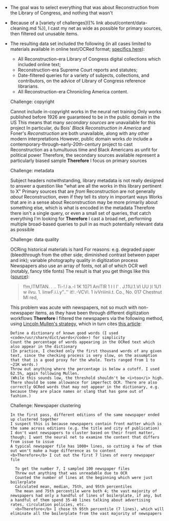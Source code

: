 * The goal was to select everything that was about Reconstruction from the Library of Congress, and nothing that wasn't
* Because of a [variety of challenges]({% link about/content/data-cleaning.md %}), I cast my net as wide as possible for primary sources, then filtered out unusable items.
* The resulting data set included the following (in all cases limited to materials available in online text/OCRed format; <a href="https://github.com/thatandromeda/lc_etl/blob/main/dataset.py">specifics here</a>):
  * All Reconstruction-era Library of Congress digital collections which included online text;
  * Reconstruction-era Supreme Court reports and statutes;
  * Date-filtered queries for a variety of subjects, collections, and contributors, on the advice of Library of Congress reference librarians.
  * All Reconstruction-era Chronicling America content.

  Challenge: copyright

    Cannot include in-copyright works in the neural net training
    Only works published before 1926 are guaranteed to be in the public domain in the US
    This means that many <i>secondary sources</i> are unavailable for this project
    In particular, du Bois' <i>Black Reconstruction in America</i> and Foner's <i>Reconstruction</i> are both unavailable, along with any other modern interpretations
    However, public domain works <i>do</i> include a contemporary-through-early-20th-century project to cast Reconstruction as a tumultuous time and Black Americans as unfit for political power
    Therefore, the secondary sources available represent a particularly biased sample
    <b>Therefore</b> I focus on primary sources

  Challenge: metadata

    Subject headers notwithstanding, library metadata is not really designed to answer a question like "what are all the works in this library pertinent to X"
    Primary sources that are <i>from</i> Reconstruction are not generally <i>about</i> Reconstruction, even if they tell its story in important ways
    Works that are in a sense about Reconstruction may be more primarily about something else, which is what is encoded in the metadata
    Therefore there isn't a single query, or even a small set of queries, that catch everything I'm looking for
    <b>Therefore</b> I cast a broad net, performing multiple broad-based queries to pull in as much potentially relevant data as possible

  Challenge: data quality

    OCRing historical materials is hard
    For reasons: e.g. degraded paper (bleedthrough from the other side; diminished contrast between paper and ink); variable photography quality in digitization process
    Newspapers also use an array of fonts, not all of which OCR well (notably, fancy title fonts)
    The result is that you get things like this (<a href="https://chroniclingamerica.loc.gov/lccn/sn83032011/1871-09-15/ed-1/seq-3/">source</a>):
    <blockquote cite="https://chroniclingamerica.loc.gov/lccn/sn83032011/1871-09-15/ed-1/seq-3/">
      f!m,ITMTAN.
      . .. Ti-!.l a.-l 1K 1071
      AniTIR 1 I I I' . J.11U.1.VI UU )l 1U1 w
      ilvu. 1. linwF.i.i.y"..'' it!:.-VCVi.
      1 ivVriiinii.t. Co., No. 017 Chestnut Ml red,
    </blockquote>
    This problem was acute with newspapers, not so much with non-newspaper items, as they have been through different digitization workflows
    <b>Therefore</b> I filtered the newspapers via the following method, using <a href="https://github.com/lmullen/americas-public-bible/blob/28fcc05ff3aea41795c582e9919cf2969108cb89/chronam/ocr-quality/ocr-quality.go">Lincoln Mullen's strategy</a>, which in turn cites <a href="http://doi.acm.org/10.1145/2595188.2595214">this article</a>:

      Define a dictionary of known good words (I used <code>/usr/share/dict/words</code>) for simplicity
      Count the percentage of words appearing in the OCRed text which also appear in the dictionary
      (In practice, I checked only the first thousand words of any given text, since the checking process is very slow, on the assumption that that is a good proxy for the whole. Texts ranged from 1 to ~21K words.)
      Throw out anything where the percentage is below a cutoff. I used 62.5%, again following Mullen.
      (While this sounds low, the threshold shouldn't be <i>too</i> high. There should be some allowance for imperfect OCR. There are also correctly OCRed words that may not appear in the dictionary, e.g. because they are place names or slang that has gone out of fashion.)

    Challenge: Newspaper clustering

      In the first pass, different editions of the same newspaper ended up clustered together
      I suspect this is because newspapers contain front matter which is the same across editions (e.g. the title and city of publication)
      I don't want newspapers to cluster based on their front matter, though; I want the neural net to examine the content that differs from issue to issue
      A typical newspaper file has 1000+ lines, so cutting a few of them out won't make a huge difference as to content
      <b>Therefore</b> I cut out the first 7 lines of every newspaper file

        To get the number 7, I sampled 100 newspaper files
        Threw out anything that was unreadable due to OCR
        Counted the number of lines at the beginning which were just boilerplate
        Calculated mean, median, 75th, and 95th percentiles
        The mean and 75th percentile were both 4; the vast majority of newspapers had only a handful of lines of boilerplate, if any, but a handful of them spend 35-40 lines talking about advertising rates, circulation policies, etc.
        <b>Therefore</b> I chose th 95th percentile (7 lines), which will eliminate all the boilerplate from the vast majority of newspapers
